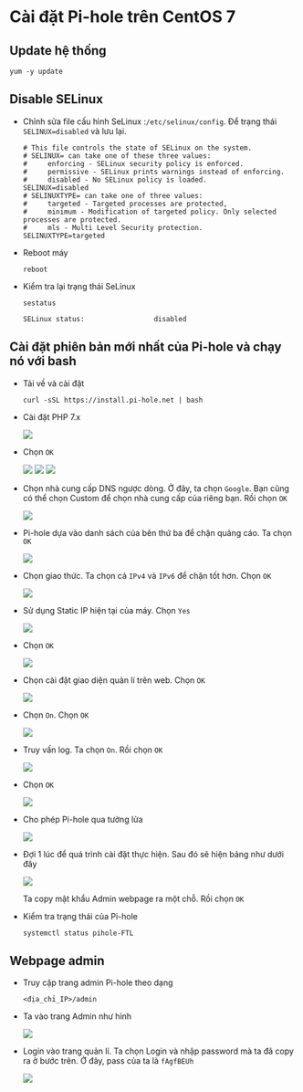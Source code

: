 # Cài đặt Pi-hole trên CentOS 7

## Update hệ thống
```
yum -y update
```

## Disable SELinux
- Chỉnh sửa file cấu hình SeLinux :`/etc/selinux/config`. Để trạng thái `SELINUX=disabled` và lưu lại.

    ```
    # This file controls the state of SELinux on the system.
    # SELINUX= can take one of these three values:
    #     enforcing - SELinux security policy is enforced.
    #     permissive - SELinux prints warnings instead of enforcing.
    #     disabled - No SELinux policy is loaded.
    SELINUX=disabled
    # SELINUXTYPE= can take one of three values:
    #     targeted - Targeted processes are protected,
    #     minimum - Modification of targeted policy. Only selected processes are protected.
    #     mls - Multi Level Security protection.
    SELINUXTYPE=targeted
    ```

- Reboot máy
    ```
    reboot
    ```

- Kiểm tra lại trạng thái SeLinux
    ```
    sestatus

    SELinux status:                 disabled
    ```

## Cài đặt phiên bản mới nhất của Pi-hole và chạy nó với bash
- Tải về và cài đặt
    ```
    curl -sSL https://install.pi-hole.net | bash
    ```

- Cài đặt PHP 7.x

    <img src="..\images\Screenshot_1.png">

- Chọn `OK`

    <img src="..\images\Screenshot_2.png">

    <img src="..\images\Screenshot_3.png">

    <img src="..\images\Screenshot_4.png">

- Chọn nhà cung cấp DNS ngược dòng. Ở đây, ta chọn `Google`. Bạn cũng có thể chọn Custom để chọn nhà cung cấp của riêng bạn. Rồi chọn `OK`

    <img src="..\images\Screenshot_5.png">

- Pi-hole dựa vào danh sách của bên thứ ba để chặn quảng cáo. Ta chọn `OK`

    <img src="..\images\Screenshot_6.png">

- Chọn giao thức. Ta chọn cả `IPv4` và `IPv6` để chặn tốt hơn. Chọn `OK`

    <img src="..\images\Screenshot_7.png">

- Sử dụng Static IP hiện tại của máy. Chọn `Yes`

    <img src="..\images\Screenshot_8.png">

- Chọn `OK`

    <img src="..\images\Screenshot_9.png">

- Chọn cài đặt giao diện quản lí trên web. Chọn `OK`

    <img src="..\images\Screenshot_10.png">

- Chọn `On`. Chọn `OK`

    <img src="..\images\Screenshot_11.png">

- Truy vấn log. Ta chọn `On`. Rồi chọn `OK`

    <img src="..\images\Screenshot_12.png">

- Chọn `OK`

    <img src="..\images\Screenshot_13.png">

- Cho phép Pi-hole qua tường lửa    

    <img src="..\images\Screenshot_14.png">

- Đợi 1 lúc để quá trình cài đặt thực hiện. Sau đó sẽ hiện bảng như dưới đây

    <img src="..\images\Screenshot_15.png">

    Ta copy mật khẩu Admin webpage ra một chỗ. Rồi chọn `OK`

- Kiểm tra trạng thái của Pi-hole
    ```
    systemctl status pihole-FTL
    ```

## Webpage admin
- Truy cập trang admin Pi-hole theo dạng
    ```
    <địa_chỉ_IP>/admin
    ```
- Ta vào trang Admin như hình

    <img src="..\images\Screenshot_16.png">

- Login vào trang quản lí. Ta chọn Login và nhập password mà ta đã copy ra ở bước trên. Ở đây, pass của ta là `fAgfBEUh`

    <img src="..\images\Screenshot_17.png">

